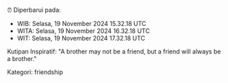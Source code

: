 ⏰ Diperbarui pada:
- WIB: Selasa, 19 November 2024 15.32.18 UTC
- WITA: Selasa, 19 November 2024 16.32.18 UTC
- WIT: Selasa, 19 November 2024 17.32.18 UTC

Kutipan Inspiratif:
"A brother may not be a friend, but a friend will always be a brother."


Kategori: friendship

